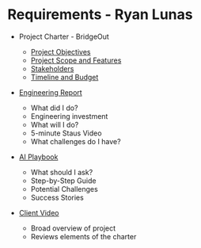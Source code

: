 # Requirements - Ryan Lunas

* Project Charter - BridgeOut
    * [Project Objectives](Objectives.md)
    * [Project Scope and Features](Scope.md)
    * [Stakeholders](Stakeholders.md)
    * [Timeline and Budget](Budget.md)

* [Engineering Report](StatusReport.md)
    * What did I do?
    * Engineering investment
    * What will I do?
    * 5-minute Staus Video
    * What challenges do I have?
    
* [AI Playbook](AI.md)
    * What should I ask?
    * Step-by-Step Guide
    * Potential Challenges
    * Success Stories

* [Client Video](https://drive.google.com/file/d/1xXiJfo6HXxfP8IiBjeGvAUJFdBOht4Wr/view?usp=sharing)
    * Broad overview of project
    * Reviews elements of the charter